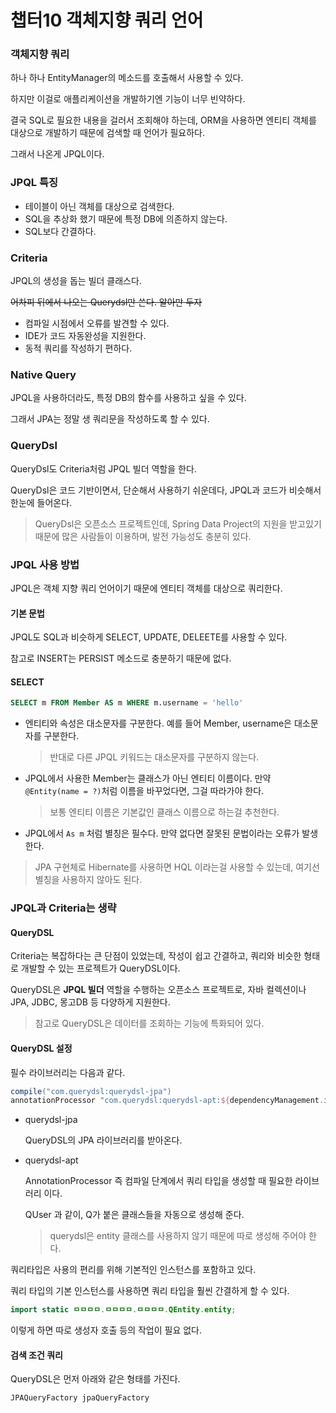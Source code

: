 # 챕터10 객체지향 쿼리 언어

### 객체지향 쿼리

하나 하나 EntityManager의 메소드를 호출해서 사용할 수 있다.

하지만 이걸로 애플리케이션을 개발하기엔 기능이 너무 빈약하다.

결국 SQL로 필요한 내용을 걸러서 조회해야 하는데, ORM을 사용하면 엔티티 객체를 대상으로 개발하기 때문에 검색할 때 언어가 필요하다.

그래서 나온게 JPQL이다.

### JPQL 특징

- 테이블이 아닌 객체를 대상으로 검색한다.
- SQL을 추상화 했기 때문에 특정 DB에 의존하지 않는다.
- SQL보다 간결하다.

### Criteria

JPQL의 생성을 돕는 빌더 클래스다.

~~어차피 뒤에서 나오는 Querydsl만 쓴다. 알아만 두자~~

- 컴파일 시점에서 오류를 발견할 수 있다.
- IDE가 코드 자동완성을 지원한다.
- 동적 쿼리를 작성하기 편하다.

### Native Query

JPQL을 사용하더라도, 특정 DB의 함수를 사용하고 싶을 수 있다.

그래서 JPA는 정말 생 쿼리문을 작성하도록 할 수 있다.

### QueryDsl

QueryDsl도 Criteria처럼 JPQL 빌더 역할을 한다.

QueryDsl은 코드 기반이면서, 단순해서 사용하기 쉬운데다, JPQL과 코드가 비슷해서 한눈에 들어온다.

> QueryDsl은 오픈소스 프로젝트인데, Spring Data Project의 지원을 받고있기 때문에 많은 사람들이 이용하며, 발전 가능성도 충분히 있다.

### JPQL 사용 방법

JPQL은 객체 지향 쿼리 언어이기 때문에 엔티티 객체를 대상으로 쿼리한다.

#### 기본 문법

JPQL도 SQL과 비슷하게 SELECT, UPDATE, DELEETE를 사용할 수 있다.

참고로 INSERT는 PERSIST 메소드로 충분하기 때문에 없다.

#### SELECT

``` sql
SELECT m FROM Member AS m WHERE m.username = 'hello'
```

- 엔티티와 속성은 대소문자를 구분한다. 예를 들어 Member, username은 대소문자를 구분한다.

  > 반대로 다른 JPQL 키워드는 대소문자를 구분하지 않는다.

- JPQL에서 사용한 Member는 클래스가 아닌 엔티티 이름이다. 만약 `@Entity(name = ?)`처럼 이름을 바꾸었다면, 그걸 따라가야 한다.

  > 보통 엔티티 이름은 기본값인 클래스 이름으로 하는걸 추천한다.

- JPQL에서 `As m` 처럼 별칭은 필수다. 만약 없다면 잘못된 문법이라는 오류가 발생한다.

> JPA 구현체로 Hibernate를 사용하면 HQL 이라는걸 사용할 수 있는데, 여기선 별칭을 사용하지 않아도 된다.

### JPQL과 Criteria는 생략

#### QueryDSL

Criteria는 복잡하다는 큰 단점이 있었는데, 작성이 쉽고 간결하고, 쿼리와 비슷한 형태로 개발할 수 있는 프로젝트가 QueryDSL이다.

QueryDSL은 **JPQL 빌더** 역할을 수행하는 오픈소스 프로젝트로, 자바 컬렉션이나 JPA, JDBC, 몽고DB 등 다양하게 지원한다.

> 참고로 QueryDSL은 데이터를 조회하는 기능에 특화되어 있다.

#### QueryDSL 설정

필수 라이브러리는 다음과 같다.

``` groovy
compile("com.querydsl:querydsl-jpa")
annotationProcessor "com.querydsl:querydsl-apt:${dependencyManagement.importedProperties['querydsl.version']}:jpa"
```

- querydsl-jpa

  QueryDSL의 JPA 라이브러리를 받아온다.

- querydsl-apt

  AnnotationProcessor 즉 컴파일 단계에서 쿼리 타입을 생성할 때 필요한 라이브러리 이다.

  QUser 과 같이, Q가 붙은 클래스들을 자동으로 생성해 준다.

  > querydsl은 entity 클래스를 사용하지 않기 때문에 따로 생성해 주어야 한다.

쿼리타입은 사용의 편리를 위해 기본적인 인스턴스를 포함하고 있다.

쿼리 타입의 기본 인스턴스를 사용하면 쿼리 타입을 훨씬 간결하게 할 수 있다.

``` java
import static ㅁㅁㅁㅁ.ㅁㅁㅁㅁ.ㅁㅁㅁㅁ.QEntity.entity;
```

이렇게 하면 따로 생성자 호출 등의 작업이 필요 없다.

#### 검색 조건 쿼리

QueryDSL은 먼저 아래와 같은 형태를 가진다.

``` java
JPAQueryFactory jpaQueryFactory
```

